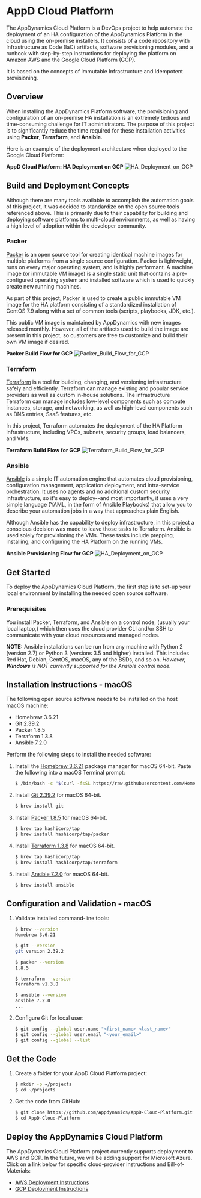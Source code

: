 # AppD Cloud Platform

The AppDynamics Cloud Platform is a DevOps project to help automate the deployment of an HA configuration
of the AppDynamics Platform in the cloud using the on-premise installers. It consists of a code repository
with Infrastructure as Code (IaC) artifacts, software provisioning modules, and a runbook with step-by-step
instructions for deploying the platform on Amazon AWS and the Google Cloud Platform (GCP).

It is based on the concepts of Immutable Infrastructure and Idempotent provisioning.

## Overview

When installing the AppDynamics Platform software, the provisioning and configuration of an on-premise HA
installation is an extremely tedious and time-consuming challenge for IT administrators. The purpose of this
project is to significantly reduce the time required for these installation activities using __Packer__,
__Terraform__, and __Ansible__.

Here is an example of the deployment architecture when deployed to the Google Cloud Platform:  

__AppD Cloud Platform: HA Deployment on GCP__
![HA_Deployment_on_GCP](./docs/images/AppD-Cloud-Platform-HA-Deployment-on-GCP.png)

## Build and Deployment Concepts

Although there are many tools available to accomplish the automation goals of this project, it was decided
to standardize on the open source tools referenced above. This is primarily due to their capability for
building and deploying software platforms to multi-cloud environments, as well as having a high level of
adoption within the developer community.

### Packer

[Packer](https://packer.io/) is an open source tool for creating identical machine images for multiple platforms
from a single source configuration. Packer is lightweight, runs on every major operating system, and is highly
performant. A machine image (or immutable VM image) is a single static unit that contains a pre-configured
operating system and installed software which is used to quickly create new running machines.  

As part of this project, Packer is used to create a public immutable VM image for the HA platform consisting of
a standardized installation of CentOS 7.9 along with a set of common tools (scripts, playbooks, JDK, etc.).  

This public VM image is maintained by AppDynamics with new images released monthly. However, all of the artifacts
used to build the image are present in this project, so customers are free to customize and build their own VM
image if desired.  

__Packer Build Flow for GCP__
![Packer_Build_Flow_for_GCP](./docs/images/AppD-Cloud-Platform-Packer-Build-Flow-for-GCP.png)

### Terraform

[Terraform](https://terraform.io/) is a tool for building, changing, and versioning infrastructure safely and
efficiently. Terraform can manage existing and popular service providers as well as custom in-house solutions.
The infrastructure Terraform can manage includes low-level components such as compute instances, storage, and
networking, as well as high-level components such as DNS entries, SaaS features, etc.  

In this project, Terraform automates the deployment of the HA Platform infrastructure, including VPCs, subnets,
security groups, load balancers, and VMs.  

__Terraform Build Flow for GCP__
![Terraform_Build_Flow_for_GCP](./docs/images/AppD-Cloud-Platform-Terraform-Build-Flow-for-GCP.png)

### Ansible

[Ansible](https://ansible.com/) is a simple IT automation engine that automates cloud provisioning, configuration
management, application deployment, and intra-service orchestration. It uses no agents and no additional custom
security infrastructure, so it's easy to deploy--and most importantly, it uses a very simple language (YAML, in
the form of Ansible Playbooks) that allow you to describe your automation jobs in a way that approaches plain
English.  

Although Ansible has the capability to deploy infrastructure, in this project a conscious decision was made to
leave those tasks to Terraform. Ansible is used solely for provisioning the VMs. These tasks include prepping,
installing, and configuring the HA Platform on the running VMs.  

__Ansible Provisioning Flow for GCP__
![HA_Deployment_on_GCP](./docs/images/AppD-Cloud-Platform-Ansible-Provisioning-Flow-for-GCP.png)

## Get Started

To deploy the AppDynamics Cloud Platform, the first step is to set-up your local environment by installing the
needed open source software.

### Prerequisites
You install Packer, Terraform, and Ansible on a control node, (usually your local laptop,) which then uses the
cloud provider CLI and/or SSH to communicate with your cloud resources and managed nodes.  

__NOTE:__ Ansible installations can be run from any machine with Python 2 (version 2.7) or Python 3
(versions 3.5 and higher) installed. This includes Red Hat, Debian, CentOS, macOS, any of the BSDs, and
so on. *However, __Windows__ is NOT currently supported for the Ansible control node.*

## Installation Instructions - macOS

The following open source software needs to be installed on the host macOS machine:

-	Homebrew 3.6.21
-	Git 2.39.2
-	Packer 1.8.5
-	Terraform 1.3.8
-	Ansible 7.2.0

Perform the following steps to install the needed software:

1.	Install the [Homebrew 3.6.21](https://brew.sh/) package manager for macOS 64-bit. Paste the following into a macOS Terminal prompt:  
    ```bash
    $ /bin/bash -c "$(curl -fsSL https://raw.githubusercontent.com/Homebrew/install/master/install.sh)"
    ```

2.	Install [Git 2.39.2](https://git-scm.com/downloads) for macOS 64-bit.  
    ```bash
    $ brew install git
    ```

3.	Install [Packer 1.8.5](https://www.packer.io/downloads.html) for macOS 64-bit.  
    ```bash
    $ brew tap hashicorp/tap
    $ brew install hashicorp/tap/packer
    ```

4.	Install [Terraform 1.3.8](https://www.terraform.io/downloads.html) for macOS 64-bit.  
    ```bash
    $ brew tap hashicorp/tap
    $ brew install hashicorp/tap/terraform
    ```

5.	Install [Ansible 7.2.0](https://ansible.com/) for macOS 64-bit.  
    ```bash
    $ brew install ansible
    ```

## Configuration and Validation - macOS

1.	Validate installed command-line tools:

    ```bash
    $ brew --version
    Homebrew 3.6.21

    $ git --version
    git version 2.39.2

    $ packer --version
    1.8.5

    $ terraform --version
    Terraform v1.3.8

    $ ansible --version
    ansible 7.2.0
    ...
    ```

2.	Configure Git for local user:

    ```bash
    $ git config --global user.name "<first_name> <last_name>"
    $ git config --global user.email "<your_email>"
    $ git config --global --list
    ```

## Get the Code

1.	Create a folder for your AppD Cloud Platform project:

    ```bash
    $ mkdir -p ~/projects
    $ cd ~/projects
    ```

2.	Get the code from GitHub:

    ```bash
    $ git clone https://github.com/Appdynamics/AppD-Cloud-Platform.git
    $ cd AppD-Cloud-Platform
    ```

## Deploy the AppDynamics Cloud Platform

The AppDynamics Cloud Platform project currently supports deployment to AWS and GCP. In the future, we will
be adding support for Microsoft Azure. Click on a link below for specific cloud-provider instructions and
Bill-of-Materials:

-	[AWS Deployment Instructions](./docs/AWS_DEPLOYMENT_INSTRUCTIONS.md)
-	[GCP Deployment Instructions](./docs/GCP_DEPLOYMENT_INSTRUCTIONS.md)
